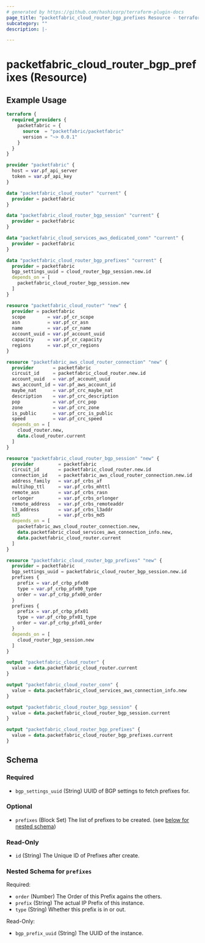 ```yaml
---
# generated by https://github.com/hashicorp/terraform-plugin-docs
page_title: "packetfabric_cloud_router_bgp_prefixes Resource - terraform-provider-packetfabric"
subcategory: ""
description: |-

---
```


# packetfabric_cloud_router_bgp_prefixes (Resource)



## Example Usage

```terraform
terraform {
  required_providers {
    packetfabric = {
      source  = "packetfabric/packetfabric"
      version = "~> 0.0.1"
    }
  }
}

provider "packetfabric" {
  host = var.pf_api_server
  token = var.pf_api_key
}

data "packetfabric_cloud_router" "current" {
  provider = packetfabric
}

data "packetfabric_cloud_router_bgp_session" "current" {
  provider = packetfabric
}

data "packetfabric_cloud_services_aws_dedicated_conn" "current" {
  provider = packetfabric
}

data "packetfabric_cloud_router_bgp_prefixes" "current" {
  provider = packetfabric
  bgp_settings_uuid = cloud_router_bgp_session.new.id
  depends_on = [
    packetfabric_cloud_router_bgp_session.new
  ]
}

resource "packetfabric_cloud_router" "new" {
  provider = packetfabric
  scope        = var.pf_cr_scope
  asn          = var.pf_cr_asn
  name         = var.pf_cr_name
  account_uuid = var.pf_account_uuid
  capacity     = var.pf_cr_capacity
  regions      = var.pf_cr_regions
}

resource "packetfabric_aws_cloud_router_connection" "new" {
  provider       = packetfabric
  circuit_id     = packetfabric_cloud_router.new.id
  account_uuid   = var.pf_account_uuid
  aws_account_id = var.pf_aws_account_id
  maybe_nat      = var.pf_crc_maybe_nat
  description    = var.pf_crc_description
  pop            = var.pf_crc_pop
  zone           = var.pf_crc_zone
  is_public      = var.pf_crc_is_public
  speed          = var.pf_crc_speed
  depends_on = [
    cloud_router.new,
    data.cloud_router.current
  ]
}

resource "packetfabric_cloud_router_bgp_session" "new" {
  provider         = packetfabric
  circuit_id       = packetfabric_cloud_router.new.id
  connection_id    = packetfabric_aws_cloud_router_connection.new.id
  address_family   = var.pf_crbs_af
  multihop_ttl     = var.pf_crbs_mhttl
  remote_asn       = var.pf_crbs_rasn
  orlonger         = var.pf_crbs_orlonger
  remote_address   = var.pf_crbs_remoteaddr
  l3_address       = var.pf_crbs_l3addr
  md5              = var.pf_crbs_md5
  depends_on = [
    packetfabric_aws_cloud_router_connection.new,
    data.packetfabric_cloud_services_aws_connection_info.new,
    data.packetfabric_cloud_router.current
  ]
}

resource "packetfabric_cloud_router_bgp_prefixes" "new" {
  provider = packetfabric
  bgp_settings_uuid = packetfabric_cloud_router_bgp_session.new.id
  prefixes {
    prefix = var.pf_crbp_pfx00
    type = var.pf_crbp_pfx00_type
    order = var.pf_crbp_pfx00_order
  }
  prefixes {
    prefix = var.pf_crbp_pfx01
    type = var.pf_crbp_pfx01_type
    order = var.pf_crbp_pfx01_order
  }
  depends_on = [
    cloud_router_bgp_session.new
  ]
}

output "packetfabric_cloud_router" {
  value = data.packetfabric_cloud_router.current
}

output "packetfabric_cloud_router_conn" {
  value = data.packetfabric_cloud_services_aws_connection_info.new
}

output "packetfabric_cloud_router_bgp_session" {
  value = data.packetfabric_cloud_router_bgp_session.current
}

output "packetfabric_cloud_router_bgp_prefixes" {
  value = data.packetfabric_cloud_router_bgp_prefixes.current
}
```

## Schema

### Required

- `bgp_settings_uuid` (String) UUID of BGP settings to fetch prefixes for.

### Optional

- `prefixes` (Block Set) The list of prefixes to be created. (see [below for nested schema](#nestedblock--prefixes))

### Read-Only

- `id` (String) The Unique ID of Prefixes after create.

<a id="nestedblock--prefixes"></a>
### Nested Schema for `prefixes`

Required:

- `order` (Number) The Order of this Prefix agains the others.
- `prefix` (String) The actual IP Prefix of this instance.
- `type` (String) Whether this prefix is in or out.

Read-Only:

- `bgp_prefix_uuid` (String) The UUID of the instance.
